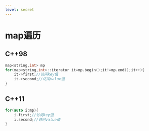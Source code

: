 ```yaml
---
level: secret
---
```

# map遍历

## C++98

```C++
map<string,int> mp
for(map<string,int>::iterator it=mp.begin();it!=mp.end();it++){
    it->first;//访问key值
    it->second;//访问value值
}
```

## C++11

```C++
for(auto i:mp){
    i.first;//访问key值
    i.second;//访问value值
}
```